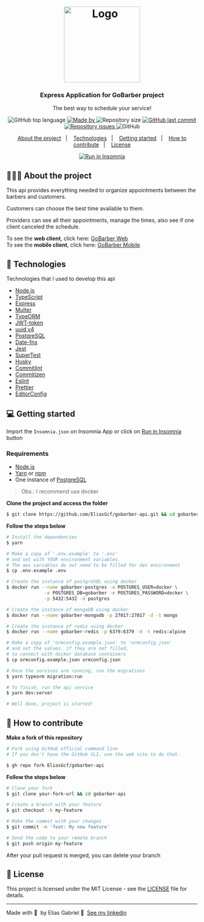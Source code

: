 <h1 align="center">
  <img alt="Logo" src="https://res.cloudinary.com/eliasgcf/image/upload/v1588625369/GoBarber/logo_iw1v9f.svg" width="200px">
</h1>

<h3 align="center">
  Express Application for GoBarber project
</h3>

<p align="center">The best way to schedule your service!</p>

<p align="center">
  <img alt="GitHub top language" src="https://img.shields.io/github/languages/top/EliasGcf/gobarber-api?color=%23FF9000">

  <a href="https://www.linkedin.com/in/eliasgcf/" target="_blank" rel="noopener noreferrer">
    <img alt="Made by" src="https://img.shields.io/badge/made%20by-elias%20gabriel-%23FF9000">
  </a>

  <img alt="Repository size" src="https://img.shields.io/github/repo-size/EliasGcf/gobarber-api?color=%23FF9000">

  <a href="https://github.com/EliasGcf/gobarber-api/commits/master">
    <img alt="GitHub last commit" src="https://img.shields.io/github/last-commit/EliasGcf/gobarber-api?color=%23FF9000">
  </a>

  <a href="https://github.com/EliasGcf/gobarber-api/issues">
    <img alt="Repository issues" src="https://img.shields.io/github/issues/EliasGcf/gobarber-api?color=%23FF9000">
  </a>

  <img alt="GitHub" src="https://img.shields.io/github/license/EliasGcf/gobarber-api?color=%23FF9000">
</p>

<p align="center">
  <a href="#%EF%B8%8F-about-the-project">About the project</a>&nbsp;&nbsp;&nbsp;|&nbsp;&nbsp;&nbsp;
  <a href="#-technologies">Technologies</a>&nbsp;&nbsp;&nbsp;|&nbsp;&nbsp;&nbsp;
  <a href="#-getting-started">Getting started</a>&nbsp;&nbsp;&nbsp;|&nbsp;&nbsp;&nbsp;
  <a href="#-how-to-contribute">How to contribute</a>&nbsp;&nbsp;&nbsp;|&nbsp;&nbsp;&nbsp;
  <a href="#-license">License</a>
</p>

<p id="insomniaButton" align="center">
  <a href="https://insomnia.rest/run/?label=GoBarber%20-%20EliasGcf&uri=https%3A%2F%2Fraw.githubusercontent.com%2FEliasGcf%2Fgobarber-api%2Fmaster%2FInsomnia.json" target="_blank"><img src="https://insomnia.rest/images/run.svg" alt="Run in Insomnia"></a>
</p>

## 💇🏻‍♂️ About the project

This api provides everything needed to organize appointments between the barbers and customers.

Customers can choose the best time available to them.

Providers can see all their appointments, manage the times, also see if one client canceled the schedule.

To see the **web client**, click here: [GoBarber Web](https://github.com/EliasGcf/gobarber-web)<br />
To see the **mobile client**, click here: [GoBarber Mobile](https://github.com/EliasGcf/gobarber-mobile)

## 🚀 Technologies

Technologies that I used to develop this api

- [Node.js](https://nodejs.org/en/)
- [TypeScript](https://www.typescriptlang.org/)
- [Express](https://expressjs.com/pt-br/)
- [Multer](https://github.com/expressjs/multer)
- [TypeORM](https://typeorm.io/#/)
- [JWT-token](https://jwt.io/)
- [uuid v4](https://github.com/thenativeweb/uuidv4/)
- [PostgreSQL](https://www.postgresql.org/)
- [Date-fns](https://date-fns.org/)
- [Jest](https://jestjs.io/)
- [SuperTest](https://github.com/visionmedia/supertest)
- [Husky](https://github.com/typicode/husky)
- [Commitlint](https://github.com/conventional-changelog/commitlint)
- [Commitizen](https://github.com/commitizen/cz-cli)
- [Eslint](https://eslint.org/)
- [Prettier](https://prettier.io/)
- [EditorConfig](https://editorconfig.org/)

## 💻 Getting started

Import the `Insomnia.json` on Insomnia App or click on [Run in Insomnia](#insomniaButton) button

### Requirements

- [Node.js](https://nodejs.org/en/)
- [Yarn](https://classic.yarnpkg.com/) or [npm](https://www.npmjs.com/)
- One instance of [PostgreSQL](https://www.postgresql.org/)

> Obs.: I recommend use docker

**Clone the project and access the folder**

```bash
$ git clone https://github.com/EliasGcf/gobarber-api.git && cd gobarber-api
```

**Follow the steps below**

```bash
# Install the dependencies
$ yarn

# Make a copy of '.env.example' to '.env'
# and set with YOUR environment variables.
# The aws variables do not need to be filled for dev environment
$ cp .env.example .env

# Create the instance of postgreSQL using docker
$ docker run --name gobarber-postgres -e POSTGRES_USER=docker \
              -e POSTGRES_DB=gobarber -e POSTGRES_PASSWORD=docker \
              -p 5432:5432 -d postgres

# Create the instance of mongoDB using docker
$ docker run --name gobarber-mongodb -p 27017:27017 -d -t mongo

# Create the instance of redis using docker
$ docker run --name gobarber-redis -p 6379:6379 -d -t redis:alpine

# Make a copy of 'ormconfig.example.json' to 'ormconfig.json'
# and set the values, if they are not filled,
# to connect with docker database containers
$ cp ormconfig.example.json ormconfig.json

# Once the services are running, run the migrations
$ yarn typeorm migration:run

# To finish, run the api service
$ yarn dev:server

# Well done, project is started!
```

## 🤔 How to contribute

**Make a fork of this repository**

```bash
# Fork using GitHub official command line
# If you don't have the GitHub CLI, use the web site to do that.

$ gh repo fork EliasGcf/gobarber-api
```

**Follow the steps below**

```bash
# Clone your fork
$ git clone your-fork-url && cd gobarber-api

# Create a branch with your feature
$ git checkout -b my-feature

# Make the commit with your changes
$ git commit -m 'feat: My new feature'

# Send the code to your remote branch
$ git push origin my-feature
```

After your pull request is merged, you can delete your branch

## 📝 License

This project is licensed under the MIT License - see the [LICENSE](LICENSE) file for details.

---

Made with 💜 &nbsp;by Elias Gabriel 👋 &nbsp;[See my linkedin](https://www.linkedin.com/in/eliasgcf/)
